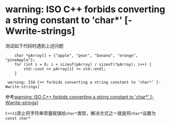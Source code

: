 
# warning: ISO C++ forbids converting a string constant to 'char*' [-Wwrite-strings]

测试如下代码时遇到上述问题

```
    char *pArray[] = {"apple", "pear", "banana", "orange", "pineApple"};
    for (int i = 0; i < sizeof(pArray) / sizeof(*pArray); i++) {
        std::cout << pArray[i] << std::endl;
    }
```

```
 warning: ISO C++ forbids converting a string constant to ‘char*’ [-Wwrite-strings]
```

参考[warning: ISO C++ forbids converting a string constant to 'char*' [-Wwrite-strings]](https://blog.csdn.net/creambean/article/details/89459858)

`C++11`禁止将字符串常量赋值给`char*`类型，解决方式之一就是将`char*`设置为`const char*`